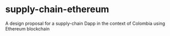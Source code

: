 # supply-chain-ethereum
A design proposal for a supply-chain Dapp in the context of Colombia using Ethereum blockchain
